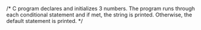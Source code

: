 /* C program declares and initializes 3 numbers. The program runs through each conditional statement and if met, the string is printed. Otherwise, the default statement is printed. 
*/
